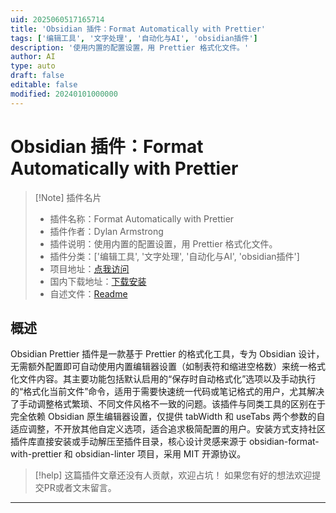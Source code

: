 ```yaml
---
uid: 2025060517165714
title: 'Obsidian 插件：Format Automatically with Prettier'
tags: ['编辑工具', '文字处理', '自动化与AI', 'obsidian插件']
description: '使用内置的配置设置，用 Prettier 格式化文件。'
author: AI
type: auto
draft: false
editable: false
modified: 20240101000000
---
```


# Obsidian 插件：Format Automatically with Prettier

> [!Note] 插件名片
> - 插件名称：Format Automatically with Prettier
> - 插件作者：Dylan Armstrong
> - 插件说明：使用内置的配置设置，用 Prettier 格式化文件。
> - 插件分类：['编辑工具', '文字处理', '自动化与AI', 'obsidian插件']
> - 项目地址：[点我访问](https://github.com/dylanarmstrong/obsidian-prettier-plugin)
> - 国内下载地址：[下载安装](https://pkmer.cn/products/plugin/pluginMarket/?prettier-format)
> - 自述文件：[Readme](https://ghproxy.net/https://raw.githubusercontent.com/dylanarmstrong/obsidian-prettier-plugin/main/README.md)



## 概述

Obsidian Prettier 插件是一款基于 Prettier 的格式化工具，专为 Obsidian 设计，无需额外配置即可自动使用内置编辑器设置（如制表符和缩进空格数）来统一格式化文件内容。其主要功能包括默认启用的“保存时自动格式化”选项以及手动执行的“格式化当前文件”命令，适用于需要快速统一代码或笔记格式的用户，尤其解决了手动调整格式繁琐、不同文件风格不一致的问题。该插件与同类工具的区别在于完全依赖 Obsidian 原生编辑器设置，仅提供 tabWidth 和 useTabs 两个参数的自适应调整，不开放其他自定义选项，适合追求极简配置的用户。安装方式支持社区插件库直接安装或手动解压至插件目录，核心设计灵感来源于 obsidian-format-with-prettier 和 obsidian-linter 项目，采用 MIT 开源协议。


> [!help] 
> 这篇插件文章还没有人贡献，欢迎占坑！
> 如果您有好的想法欢迎提交PR或者文末留言。
> 

---



